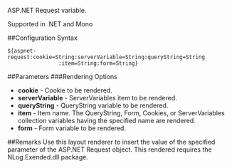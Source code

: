 ASP.NET Request variable. 

Supported in .NET and Mono

##Configuration Syntax
```
${aspnet-request:cookie=String:serverVariable=String:queryString=String
                :item=String:form=String}
```

##Parameters
###Rendering Options
* **cookie** - Cookie to be rendered.
* **serverVariable** - ServerVariables item to be rendered.
* **queryString** - QueryString variable to be rendered.
* **item** - Item name. The QueryString, Form, Cookies, or ServerVariables collection variables having the specified name are rendered.
* **form** - Form variable to be rendered.

##Remarks
Use this layout renderer to insert the value of the specified parameter of the ASP.NET Request object. This rendered requires the NLog.Exended.dll package.